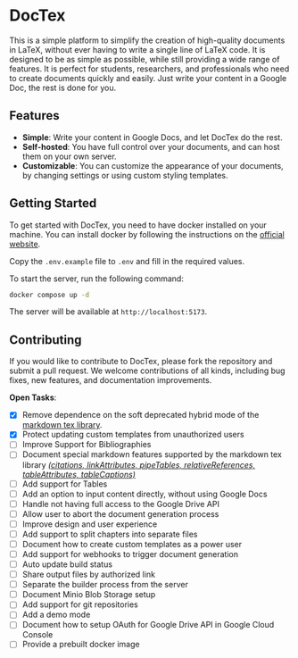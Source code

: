 # DocTex

This is a simple platform to simplify the creation of high-quality documents in LaTeX, without ever having to write a single line of LaTeX code. It is designed to be as simple as possible, while still providing a wide range of features. It is perfect for students, researchers, and professionals who need to create documents quickly and easily. Just write your content in a Google Doc, the rest is done for you.


## Features

- **Simple**: Write your content in Google Docs, and let DocTex do the rest.
- **Self-hosted**: You have full control over your documents, and can host them on your own server.
- **Customizable**: You can customize the appearance of your documents, by changing settings or using custom styling templates.


## Getting Started

To get started with DocTex, you need to have docker installed on your machine. You can install docker by following the instructions on the [official website](https://docs.docker.com/get-docker/).

Copy the `.env.example` file to `.env` and fill in the required values.

To start the server, run the following command:
```bash
docker compose up -d
```

The server will be available at `http://localhost:5173`.


## Contributing

If you would like to contribute to DocTex, please fork the repository and submit a pull request. We welcome contributions of all kinds, including bug fixes, new features, and documentation improvements.

**Open Tasks**:
- [x] Remove dependence on the soft deprecated hybrid mode of the [markdown tex library](https://ftp.snt.utwente.nl/pub/software/tex/macros/generic/markdown/markdown.pdf).
- [x] Protect updating custom templates from unauthorized users
- [ ] Improve Support for Bibliographies
- [ ] Document special markdown features supported by the markdown tex library [*(citations, linkAttributes, pipeTables, relativeReferences, tableAttributes, tableCaptions)*](https://ftp.snt.utwente.nl/pub/software/tex/macros/generic/markdown/markdown.pdf)
- [ ] Add support for Tables
- [ ] Add an option to input content directly, without using Google Docs
- [ ] Handle not having full access to the Google Drive API
- [ ] Allow user to abort the document generation process
- [ ] Improve design and user experience
- [ ] Add support to split chapters into separate files
- [ ] Document how to create custom templates as a power user
- [ ] Add support for webhooks to trigger document generation
- [ ] Auto update build status
- [ ] Share output files by authorized link
- [ ] Separate the builder process from the server
- [ ] Document Minio Blob Storage setup
- [ ] Add support for git repositories
- [ ] Add a demo mode
- [ ] Document how to setup OAuth for Google Drive API in Google Cloud Console
- [ ] Provide a prebuilt docker image

